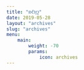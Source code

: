 ```yaml
---
title: "𐑸𐑒𐑲𐑝𐑟"
date: 2019-05-28
layout: "archives"
slug: "archives"
menu:
    main:
        weight: -70
        params: 
            icon: archives
---
```

